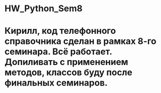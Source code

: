 # HW_Python_Sem8
# Кирилл, код телефонного справочника сделан в рамках 8-го семинара. Всё работает. Допиливать с применением методов, классов буду после финальных семинаров.
